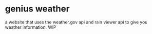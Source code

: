 # genius weather
 a website that uses the weather.gov api and rain viewer api to give you weather information. WIP